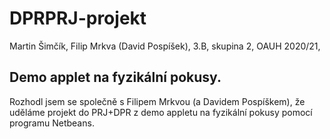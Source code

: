 # DPRPRJ-projekt
 Martin Šimčík, Filip Mrkva (David Pospíšek), 3.B, skupina 2, OAUH 2020/21,
## Demo applet na fyzikální pokusy.
 Rozhodl jsem se společně s Filipem Mrkvou (a Davidem Pospíškem), že uděláme projekt do PRJ+DPR z demo appletu na fyzikální pokusy pomocí programu Netbeans.
